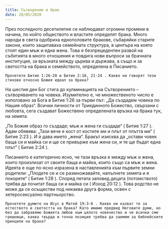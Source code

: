 ```yaml
---
title: Сътворение и брак
date: 20/05/2020
---
```


През последното десетилетие се наблюдават огромни промени в начина, по който обществото и властите определят брака. Много народи в света одобриха еднополовите бракове, събаряйки старите закони, които защитаваха семейната структура, в центъра на която стоят един мъж и една жена. Това е безпрецедентен развой на събитията в много отношения и повдига нови въпроси за брачната институция, за връзката между църква и държава, а също и за светостта на брака и семейството, определена в Писанието.

`Прочетете Битие 1:26-28 и Битие 2:18, 21-24 . Какво ни говорят тези стихове относно Божия идеал за брака?`

На шестия ден Бог стига до кулминацията на Сътворението – сътворяването на човека. Изумително е, че множественото число е използвано за Бога в Битие 1:26 за първи път: „Да създадем човека по Нашия образ“. Всички личности от Триединното Божество, свързани с любовта, сега създават Божествено определената връзка на брака тук, на земята.

„По Божия образ го създаде; мъж и жена ги създаде“ ( Битие 1:27 ). Адам обявява: „Тази вече е кост от костите ми и плът от плътта ми“ ( Битие 2:23 ). И ѝ дава името „жена“. Бракът изисква да „остави човек баща си и майка си и ще се привърже към жена си, и те ще бъдат една плът“ ( Битие 2:24 ).

Писанието е категорично ясно, че тази връзка е между мъж и жена, които произлизат от своите баща и майка, които също са мъж и жена. Идеята е още по-ясно изразена в наставленията към първите земни родители: „Плодете се и се размножавайте, напълнете земята и я покорете“ ( Битие 1:28 ). Според петата заповед децата (потомството) трябва да почитат баща си и майка си ( Изход 20:12 ). Това родство не може да се осъществи под никаква друга форма, освен с хетеросексуално партньорство.

`Прочетете думите на Исус в Матей 19:3-6 . Какво ни казват те за естеството и светостта на брака? Като имаме предвид Неговите думи, но без да забравяме Божията любов към цялото човечество и че всички сме грешници, каква твърда и точна позиция трябва да заемем за библейските принципи на брака?`